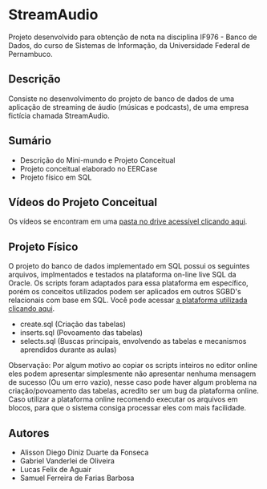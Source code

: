 # StreamAudio
Projeto desenvolvido para obtenção de nota na disciplina IF976 - Banco de Dados, do curso de Sistemas de Informação, da Universidade Federal de Pernambuco.

## Descrição
Consiste no desenvolvimento do projeto de banco de dados de uma aplicação de streaming de áudio (músicas e podcasts), de uma empresa fictícia chamada StreamAudio.

## Sumário
* Descrição do Mini-mundo e Projeto Conceitual
* Projeto conceitual elaborado no EERCase
* Projeto físico em SQL

## Vídeos do Projeto Conceitual
Os vídeos se encontram em uma [pasta no drive acessível clicando aqui](https://drive.google.com/drive/folders/1a96cQnd3LziFvVsmTFvdW81Jpb-Fz2fF?usp=sharing).

## Projeto Físico
O projeto do banco de dados implementado em SQL possui os seguintes arquivos, implmentados e testados na plataforma on-line live SQL da Oracle. Os scripts foram adaptados para essa plataforma em específico, porém os conceitos utilizados podem ser aplicados em outros SGBD's relacionais com base em SQL. Você pode acessar [a plataforma utilizada clicando aqui](https://livesql.oracle.com/).
- create.sql (Criação das tabelas)
- inserts.sql (Povoamento das tabelas)
- selects.sql (Buscas principais, envolvendo as tabelas e mecanismos aprendidos durante as aulas)

Observação: Por algum motivo ao copiar os scripts inteiros no editor online eles podem apresentar simplesmente não apresentar nenhuma mensagem de sucesso (Ou um erro vazio), nesse caso pode haver algum problema na criação/povoamento das tabelas, acredito ser um bug da plataforma online. Caso utilizar a plataforma online recomendo executar os arquivos em blocos, para que o sistema consiga processar eles com mais facilidade.

## Autores

* Alisson Diego Diniz Duarte da Fonseca
* Gabriel Vanderlei de Oliveira
* Lucas Felix de Aguair
* Samuel Ferreira de Farias Barbosa
